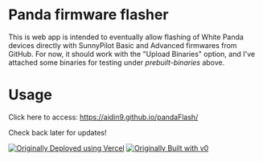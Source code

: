 # Panda firmware flasher

This is web app is intended to eventually allow flashing of White Panda devices directly with SunnyPilot Basic and Advanced firmwares from GitHub.
For now, it should work with the "Upload Binaries" option, and I've attached some binaries for testing under *prebuilt-binaries* above.

# Usage
Click here to access:
https://aidin9.github.io/pandaFlash/


Check back later for updates!


[![Originally Deployed using Vercel](https://img.shields.io/badge/Deployed%20on-Vercel-black?style=for-the-badge&logo=vercel)](https://vercel.com/aidinb-9448s-projects/v0-panda-firmware-flasher)
[![Originally Built with v0](https://img.shields.io/badge/Built%20with-v0.app-black?style=for-the-badge)](https://v0.app/chat/projects/UKG9GWWJ3iH)
